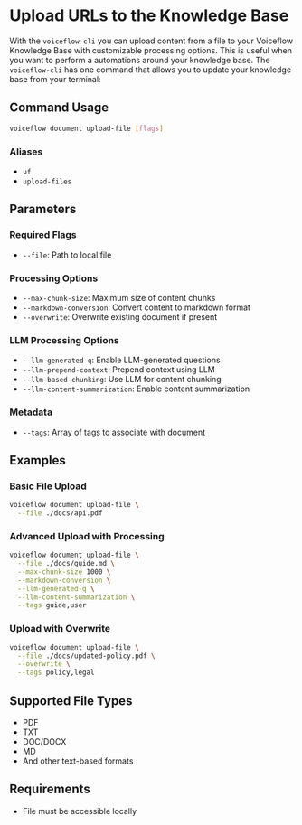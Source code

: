 # Upload URLs to the Knowledge Base

With the `voiceflow-cli` you can upload content from a file to your Voiceflow Knowledge Base with customizable processing options. This is useful when you want to perform a automations around your knowledge base. The `voiceflow-cli` has one command that allows you to update your knowledge base from your terminal:

## Command Usage
```bash
voiceflow document upload-file [flags]
```

### Aliases
- `uf`
- `upload-files`

## Parameters

### Required Flags
- `--file`: Path to local file

### Processing Options
- `--max-chunk-size`: Maximum size of content chunks
- `--markdown-conversion`: Convert content to markdown format
- `--overwrite`: Overwrite existing document if present

### LLM Processing Options
- `--llm-generated-q`: Enable LLM-generated questions
- `--llm-prepend-context`: Prepend context using LLM
- `--llm-based-chunking`: Use LLM for content chunking
- `--llm-content-summarization`: Enable content summarization

### Metadata
- `--tags`: Array of tags to associate with document

## Examples

### Basic File Upload
```bash
voiceflow document upload-file \
  --file ./docs/api.pdf
```

### Advanced Upload with Processing
```bash
voiceflow document upload-file \
  --file ./docs/guide.md \
  --max-chunk-size 1000 \
  --markdown-conversion \
  --llm-generated-q \
  --llm-content-summarization \
  --tags guide,user
```

### Upload with Overwrite
```bash
voiceflow document upload-file \
  --file ./docs/updated-policy.pdf \
  --overwrite \
  --tags policy,legal
```

## Supported File Types
- PDF
- TXT
- DOC/DOCX
- MD
- And other text-based formats

## Requirements
- File must be accessible locally

